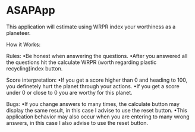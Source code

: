 # ASAPApp
This application will estimate using WRPR index your worthiness as a planeteer.


How it Works:

Rules: 
•Be honest when answering the questions.
•After you answered all the questions hit the calculate WRPR (worth regarding plastic recycling)index button.

Score interpretation:
•If you get a score higher than 0 and heading to 100, you definetely hurt the planet through your actions.
•If you get a score under 0 or close to 0 you are worthy for this planet.

Bugs:
•If you change answers to many times, the calculate button may display the same result, in this case I advise to use the reset button.
•This application behavior may also occur when you are entering to many wrong answers, in this case I also advise to use the reset button.
